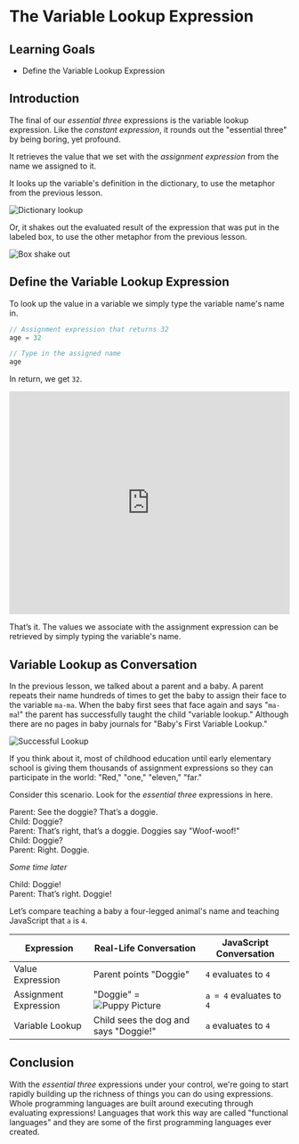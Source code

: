 # The Variable Lookup Expression

## Learning Goals

* Define the Variable Lookup Expression

## Introduction

The final of our _essential three_ expressions is the variable lookup
expression. Like the _constant expression_, it rounds out the "essential three"
by being boring, yet profound.

It retrieves the value that we set with the _assignment expression_ from the
name we assigned to it.

It looks up the variable's definition in the dictionary, to use the metaphor from the previous lesson.

![Dictionary lookup](https://curriculum-content.s3.amazonaws.com/programming-univbasics/the-assignment-expression/Image_87B_VariableNamingMetaphors.png)

Or, it shakes out the evaluated result of the expression that was put in the
labeled box, to use the other metaphor from the previous lesson.

![Box shake out](https://curriculum-content.s3.amazonaws.com/programming-univbasics/the-assignment-expression/Image_87D_VariableNamingMetaphors.png)

## Define the Variable Lookup Expression

To look up the value in a variable we simply type the variable name's name in.

```js
// Assignment expression that returns 32
age = 32

// Type in the assigned name
age
```

In return, we get `32`.

<iframe height="400px" width="100%" src="https://repl.it/@MaxwellBenton2/TraumaticQuixoticDriver?lite=true" scrolling="no" frameborder="no" allowtransparency="true" allowfullscreen="true" sandbox="allow-forms allow-pointer-lock allow-popups allow-same-origin allow-scripts allow-modals"></iframe>

That’s it. The values we associate with the assignment expression can be retrieved by simply typing the variable's name.

## Variable Lookup as Conversation

In the previous lesson, we talked about a parent and a baby. A parent repeats
their name hundreds of times to get the baby to assign their face to the
variable `ma-ma`. When the baby first sees that face again and says "`ma-ma`!"
the parent has successfully taught the child "variable lookup." Although there
are no pages in baby journals for "Baby's First Variable Lookup."

![Successful Lookup](https://curriculum-content.s3.amazonaws.com/programming-univbasics/the-assignment-expression/Image_55_Mama-Baby_4.png)

If you think about it, most of childhood education until early elementary
school is giving them thousands of assignment expressions so they can
participate in the world: "Red," "one," "eleven," "far."

Consider this scenario. Look for the _essential three_ expressions in here.

<!-- Don't trim trailing whitespace, used to force newline -->

Parent: See the doggie? That’s a doggie.  
Child: Doggie?  
Parent: That’s right, that’s a doggie. Doggies say "Woof-woof!"  
Child: Doggie?  
Parent: Right. Doggie.  

_Some time later_

Child: Doggie!  
Parent: That’s right. Doggie!  

Let’s compare teaching a baby a four-legged animal's name and teaching JavaScript
that `a` is `4`.

|Expression|Real-Life Conversation|JavaScript Conversation|
|----------|----------------------|-----------------|
|Value Expression|Parent points "Doggie"|`4` evaluates to `4`|
|Assignment Expression|"Doggie" = ![Puppy Picture](https://curriculum-content.s3.amazonaws.com/programming-univbasics/the-variable-lookup-expression/small_puppy.JPG)|`a = 4` evaluates to `4`|
|Variable Lookup|Child sees the dog and says "Doggie!"|`a` evaluates to `4`|

## Conclusion

With the _essential three_ expressions under your control, we're going to start
rapidly building up the richness of things you can do using expressions. Whole
programming languages are built around executing through evaluating expressions!
Languages that work this way are called "functional languages" and they are some
of the first programming languages ever created.

